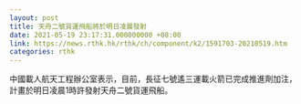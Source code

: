 ```yaml
---
layout: post
title: 天舟二號貨運飛船將於明日凌晨發射
date: 2021-05-19 23:17:31.000000000 +08:00
link: https://news.rthk.hk/rthk/ch/component/k2/1591703-20210519.htm
categories: rthk
---
```


中國載人航天工程辦公室表示，目前，長征七號遙三運載火箭已完成推進劑加注，計畫於明日凌晨1時許發射天舟二號貨運飛船。
